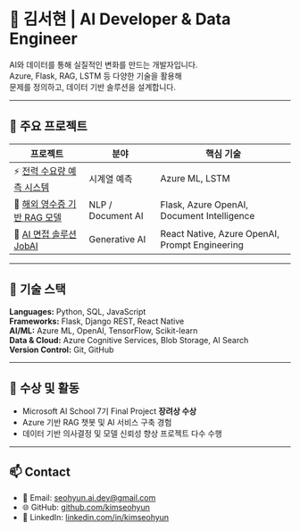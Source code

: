 # 👋 김서현 | AI Developer & Data Engineer

AI와 데이터를 통해 실질적인 변화를 만드는 개발자입니다.  
Azure, Flask, RAG, LSTM 등 다양한 기술을 활용해  
문제를 정의하고, 데이터 기반 솔루션을 설계합니다.

---

## 📘 주요 프로젝트

| 프로젝트 | 분야 | 핵심 기술 |
|-----------|--------|------------|
| ⚡ [전력 수요량 예측 시스템](./projects/power-demand-forecast.md) | 시계열 예측 | Azure ML, LSTM |
| 💬 [해외 영수증 기반 RAG 모델](./projects/receipt-analyzer.md) | NLP / Document AI | Flask, Azure OpenAI, Document Intelligence |
| 🤖 [AI 면접 솔루션 JobAI](./projects/jobai.md) | Generative AI | React Native, Azure OpenAI, Prompt Engineering |

---

## 🧠 기술 스택

**Languages:** Python, SQL, JavaScript  
**Frameworks:** Flask, Django REST, React Native  
**AI/ML:** Azure ML, OpenAI, TensorFlow, Scikit-learn  
**Data & Cloud:** Azure Cognitive Services, Blob Storage, AI Search  
**Version Control:** Git, GitHub  

---

## 🏅 수상 및 활동
- Microsoft AI School 7기 Final Project **장려상 수상**
- Azure 기반 RAG 챗봇 및 AI 서비스 구축 경험
- 데이터 기반 의사결정 및 모델 신뢰성 향상 프로젝트 다수 수행  

---

## 📫 Contact
- 📧 Email: seohyun.ai.dev@gmail.com  
- 🌐 GitHub: [github.com/kimseohyun](https://github.com/kimseohyun)  
- 💼 LinkedIn: [linkedin.com/in/kimseohyun](https://linkedin.com/in/kimseohyun)  
